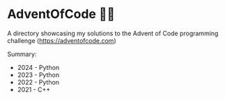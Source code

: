 # AdventOfCode 🎄🎁
A directory showcasing my solutions to the Advent of Code programming challenge (https://adventofcode.com)

Summary:
- 2024 - Python
- 2023 - Python
- 2022 - Python
- 2021 - C++
